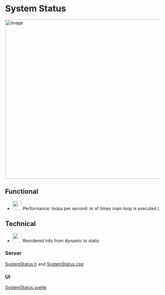 # System Status

<img width="518" alt="image" src="https://github.com/user-attachments/assets/49e4a72a-ee1e-47a4-afe6-d0dd49573a86" />

## Functional

* <img width="30" src="https://github.com/user-attachments/assets/b0e8af99-ed76-422a-8bd1-bfbd9e0f4c44"/> Performance: loops per second: nr of times main loop is executed (

## Technical

* <img width="30" src="https://github.com/user-attachments/assets/b0e8af99-ed76-422a-8bd1-bfbd9e0f4c44"/> Reordered info from dynamic to static

### Server

[SystemStatus.h](https://github.com/MoonModules/MoonLight/blob/main/lib/framework/SystemStatus.h) and [SystemStatus.cpp](https://github.com/MoonModules/MoonLight/blob/main/lib/framework/SystemStatus.cpp)

### UI

[SystemStatus.svelte](https://github.com/MoonModules/MoonLight/blob/main/interface/src/routes/system/status/SystemStatus.svelte)
